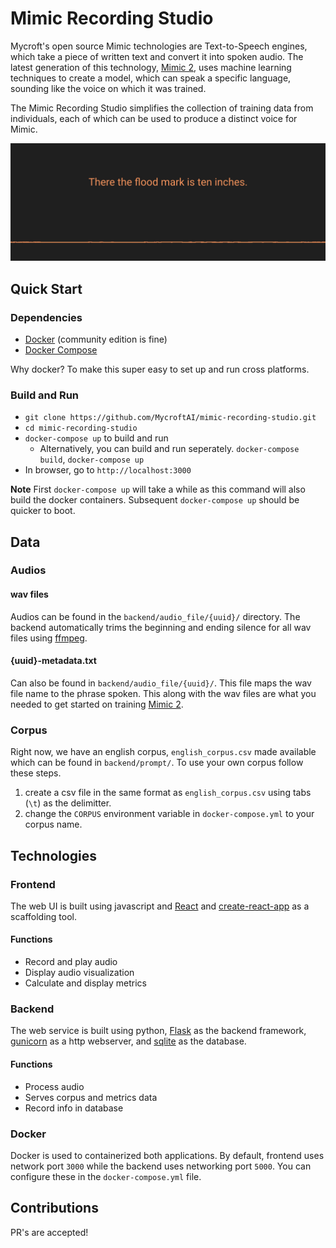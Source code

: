 # Mimic Recording Studio

Mycroft's open source Mimic technologies are Text-to-Speech engines, which take a piece of written text and convert it into spoken audio. The latest generation of this technology, [Mimic 2](https://github.com/MycroftAI/mimic2), uses machine learning techniques to create a model, which can speak a specific language, sounding like the voice on which it was trained.

The Mimic Recording Studio simplifies the collection of training data from individuals, each of which can be used to produce a distinct voice for Mimic.

![demo](demo.gif)

## Quick Start

### Dependencies

* [Docker](https://docs.docker.com/) (community edition is fine)
* [Docker Compose](https://docs.docker.com/compose/install/)

Why docker? To make this super easy to set up and run cross platforms.

### Build and Run

* `git clone https://github.com/MycroftAI/mimic-recording-studio.git`
* `cd mimic-recording-studio`
* `docker-compose up` to build and run
  * Alternatively, you can build and run seperately. `docker-compose build`, `docker-compose up`
* In browser, go to `http://localhost:3000`

**Note**
First `docker-compose up` will take a while as this command will also build the docker containers. Subsequent `docker-compose up` should be quicker to boot.

## Data

### Audios

#### wav files

Audios can be found in the `backend/audio_file/{uuid}/` directory. The backend automatically trims the beginning and ending silence for all wav files using [ffmpeg](https://www.ffmpeg.org/).

#### {uuid}-metadata.txt

Can also be found in `backend/audio_file/{uuid}/`. This file maps the wav file name to the phrase spoken. This along with the wav files are what you needed to get started on training [Mimic 2](https://github.com/MycroftAI/mimic2).

### Corpus

Right now, we have an english corpus, `english_corpus.csv` made available which can be found in `backend/prompt/`. To use your own corpus follow these steps.

1. create a csv file in the same format as `english_corpus.csv` using tabs (`\t`) as the delimitter.
2. change the `CORPUS` environment variable in `docker-compose.yml` to your corpus name.

## Technologies

### Frontend

The web UI is built using javascript and [React](https://reactjs.org/) and [create-react-app](https://github.com/facebook/create-react-app) as a scaffolding tool.

#### Functions

* Record and play audio
* Display audio visualization
* Calculate and display metrics

### Backend

The web service is built using python, [Flask](http://flask.pocoo.org/) as the backend framework, [gunicorn](https://gunicorn.org/) as a http webserver, and [sqlite](https://www.sqlite.org/index.html) as the database.

#### Functions

* Process audio
* Serves corpus and metrics data
* Record info in database

### Docker

Docker is used to containerized both applications. By default, frontend uses network port `3000` while the backend uses networking port `5000`. You can configure these in the `docker-compose.yml` file.

## Contributions

PR's are accepted!